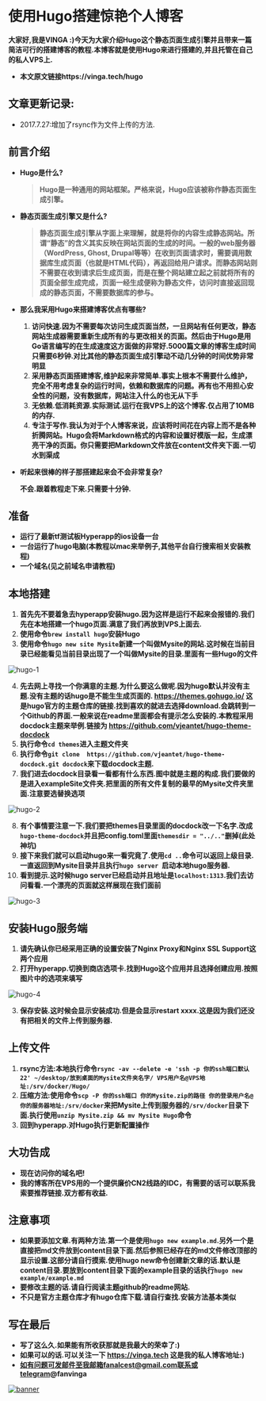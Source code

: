 
# 使用Hugo搭建惊艳个人博客


**大家好,我是VINGA :)今天为大家介绍Hugo这个静态页面生成引擎并且带来一篇简洁可行的搭建博客的教程.本博客就是使用Hugo来进行搭建的,并且托管在自己的私人VPS上.**
* **本文原文链接https://vinga.tech/hugo**


## 文章更新记录:

* 2017.7.27:增加了rsync作为文件上传的方法.

## 前言介绍



* **Hugo是什么?**

  > **Hugo是一种通用的网站框架。严格来说，Hugo应该被称作静态页面生成引擎。**

* **静态页面生成引擎又是什么?**

  > **静态页面生成引擎从字面上来理解，就是将你的内容生成静态网站。所谓“静态”的含义其实反映在网站页面的生成的时间。一般的web服务器（WordPress, Ghost, Drupal等等）在收到页面请求时，需要调用数据库生成页面（也就是HTML代码），再返回给用户请求。而静态网站则不需要在收到请求后生成页面，而是在整个网站建立起之前就将所有的页面全部生成完成，页面一经生成便称为静态文件，访问时直接返回现成的静态页面，不需要数据库的参与。**

* **那么我采用Hugo来搭建博客优点有哪些?**

  1. **访问快速.因为不需要每次访问生成页面当然，一旦网站有任何更改，静态网站生成器需要重新生成所有的与更改相关的页面。然后由于Hugo是用Go语言编写的在生成速度这方面做的非常好.5000篇文章的博客生成时间只需要6秒钟.对比其他的静态页面生成引擎动不动几分钟的时间优势非常明显**
  2. **采用静态页面搭建博客,维护起来非常简单.事实上根本不需要什么维护，完全不用考虑复杂的运行时间，依赖和数据库的问题。再有也不用担心安全性的问题，没有数据库，网站注入什么的也无从下手**
  3. **无依赖.低消耗资源.实际测试.运行在我VPS上的这个博客.仅占用了10MB的内存.**
  4. **专注于写作.我认为对于个人博客来说，应该将时间花在内容上而不是各种折腾网站。Hugo会将Markdown格式的内容和设置好模版一起，生成漂亮干净的页面。你只需要把Markdown文件放在content文件夹下面.一切水到渠成**

* **听起来很棒的样子那搭建起来会不会非常复杂?**

     **不会.跟着教程走下来.只需要十分钟.**



## 准备

* **运行了最新tf测试板Hyperapp的ios设备一台**
* **一台运行了hugo电脑(本教程以mac来举例子,其他平台自行搜索相关安装教程)**
* **一个域名(见之前域名申请教程)**



## 本地搭建

1. **首先先不要着急去hyperapp安装hugo.因为这样是运行不起来会报错的.我们先在本地搭建一个hugo页面.满意了我们再放到VPS上面去.**
2. **使用命令`brew install hugo`安装Hugo**
3. **使用命令`hugo new site Mysite`新建一个叫做Mysite的网站.这时候在当前目录已经能看见当前目录出现了一个叫做Mysite的目录.里面有一些Hugo的文件**

![hugo-1](./images/hugo-1.png)

4. **先去网上寻找一个你满意的主题.为什么要这么做呢.因为hugo默认并没有主题.没有主题的话hugo是不能生生成页面的. https://themes.gohugo.io/ 这是hugo官方的主题仓库的链接.找到喜欢的就进去选择download.会跳转到一个Github的界面.一般来说在readme里面都会有提示怎么安装的.本教程采用docdock主题来举例.链接为 https://github.com/vjeantet/hugo-theme-docdock**
5. **执行命令`cd themes`进入主题文件夹**
6. **执行命令`git clone  https://github.com/vjeantet/hugo-theme-docdock.git docdock`来下载docdock主题.**
7. **我们进去docdock目录看一看都有什么东西.图中就是主题的构成.我们要做的是进入exampleSite文件夹.把里面的所有文件复制的最早的Mysite文件夹里面.注意要选替换选项**

![hugo-2](./images/hugo-2.png)

8. **有个事情要注意一下.我们要把themes目录里面的docdock改一下名字.改成`hugo-theme-docdock`并且把config.toml里面`themesdir = "../.."`删掉(此处神坑)**
9. **接下来我们就可以启动hugo来一看究竟了.使用`cd ..`命令可以返回上级目录.一直返回到Mysite目录并且执行`hugo server `启动本地hugo服务器.**
10. **看到提示.这时候hugo server已经启动并且地址是`localhost:1313`.我们去访问看看.一个漂亮的页面就这样展现在我们面前**


![hugo-3](./images/hugo-3.png)




## 安装Hugo服务端





1. **请先确认你已经采用正确的设置安装了Nginx Proxy和Nginx SSL Support这两个应用**
2. **打开hyperapp.切换到商店选项卡.找到Hugo这个应用并且选择创建应用.按照图片中的选项来填写**

![hugo-4](./images/hugo-4.png)

3. **保存安装.这时候会显示安装成功.但是会显示restart xxxx.这是因为我们还没有把相关的文件上传到服务器.**



## 上传文件

1. **rsync方法:本地执行命令`rsync -av --delete -e 'ssh -p 你的ssh端口默认22' ~/desktop/放到桌面的Mysite文件夹名字/ VPS用户名@VPS地址:/srv/docker/Hugo/`**
2. **压缩方法:使用命令`scp -P 你的ssh端口 你的Mysite.zip的路径 你的登录用户名@你的服务器地址:/srv/docker`来把Mysite上传到服务器的`/srv/docker`目录下面.执行使用`unzip Mysite.zip && mv Mysite Hugo`命令**
3. **回到hyperapp.对Hugo执行更新配置操作**



## 大功告成

* **现在访问你的域名吧!**
* **我的博客所在VPS用的一个提供廉价CN2线路的IDC，有需要的话可以联系我索要推荐链接.双方都有收益.**


## 注意事项

* **如果要添加文章.有两种方法.第一个是使用`hugo new example.md`.另外一个是直接把md文件放到content目录下面.然后参照已经存在的md文件修改顶部的显示设置.这部分请自行摸索.使用hugo new命令创建新文章的话.默认是content目录.要放到content目录下面的example目录的话执行`hugo new example/example.md`**
* **要修改主题的话.请自行阅读主题github的readme网站.**
* **不只是官方主题仓库才有hugo仓库下载.请自行查找.安装方法基本类似**



## 写在最后

* **写了这么久.如果能有所收获那就是我最大的荣幸了:)**
* **如果可以的话.可以关注一下 https://vinga.tech 这是我的私人博客地址:)**
* **如有问题可发邮件至我邮箱fanalcest@gmail.com联系或telegram@fanvinga**



<a href="https://vinga.tech"><img src="https://d.unlimit.fun/design/banner.png" alt="banner" target="_blank"></a>



